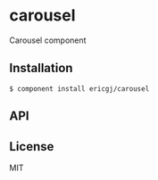 
# carousel

  Carousel component

## Installation

    $ component install ericgj/carousel

## API

   

## License

  MIT
